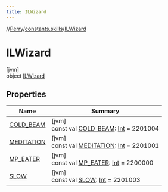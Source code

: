 ```yaml
---
title: ILWizard
---
```

//[Perry](../../../index.html)/[constants.skills](../index.html)/[ILWizard](index.html)



# ILWizard



[jvm]\
object [ILWizard](index.html)



## Properties


| Name | Summary |
|---|---|
| [COLD_BEAM](-c-o-l-d_-b-e-a-m.html) | [jvm]<br>const val [COLD_BEAM](-c-o-l-d_-b-e-a-m.html): [Int](https://kotlinlang.org/api/latest/jvm/stdlib/kotlin/-int/index.html) = 2201004 |
| [MEDITATION](-m-e-d-i-t-a-t-i-o-n.html) | [jvm]<br>const val [MEDITATION](-m-e-d-i-t-a-t-i-o-n.html): [Int](https://kotlinlang.org/api/latest/jvm/stdlib/kotlin/-int/index.html) = 2201001 |
| [MP_EATER](-m-p_-e-a-t-e-r.html) | [jvm]<br>const val [MP_EATER](-m-p_-e-a-t-e-r.html): [Int](https://kotlinlang.org/api/latest/jvm/stdlib/kotlin/-int/index.html) = 2200000 |
| [SLOW](-s-l-o-w.html) | [jvm]<br>const val [SLOW](-s-l-o-w.html): [Int](https://kotlinlang.org/api/latest/jvm/stdlib/kotlin/-int/index.html) = 2201003 |

